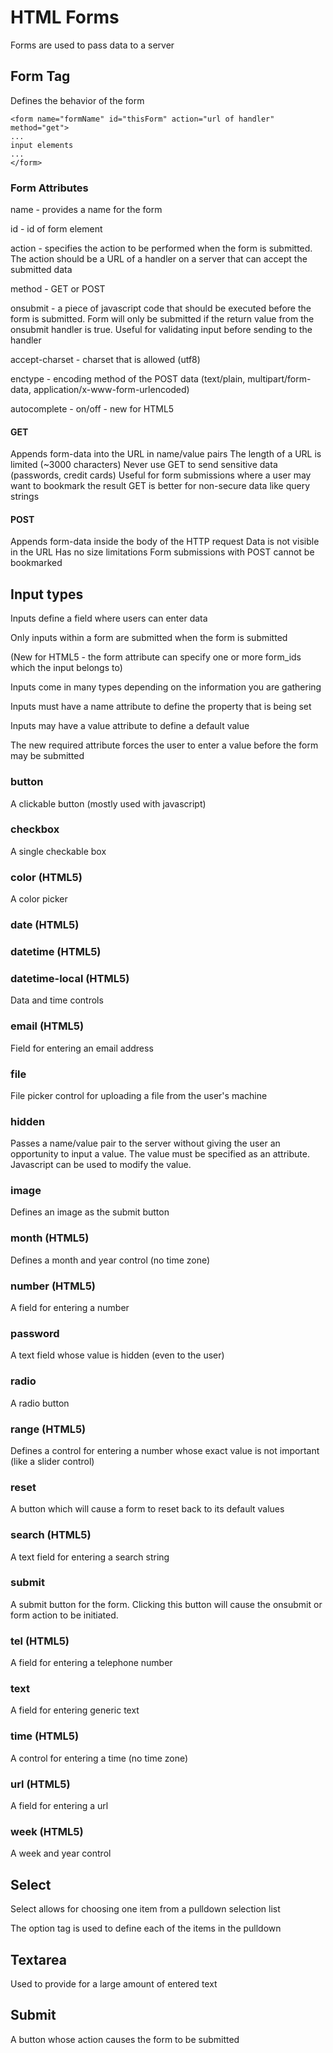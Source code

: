 # HTML Forms

Forms are used to pass data to a server

## Form Tag

Defines the behavior of the form

```
<form name="formName" id="thisForm" action="url of handler" method="get">
...
input elements
...
</form>
```

### Form Attributes

name   - provides a name for the form

id     - id of form element

action - specifies the action to be performed when the form is submitted. The 
         action should be a URL of a handler on a server that can accept the 
         submitted data
         
method - GET or POST

onsubmit - a piece of javascript code that should be executed before the 
           form is submitted. Form will only be submitted if the return value
           from the onsubmit handler is true. Useful for validating input 
           before sending to the handler
           
accept-charset - charset that is allowed (utf8)

enctype  - encoding method of the POST data (text/plain, multipart/form-data, 
           application/x-www-form-urlencoded)
           
autocomplete - on/off - new for HTML5

#### GET

Appends form-data into the URL in name/value pairs
The length of a URL is limited (~3000 characters)
Never use GET to send sensitive data (passwords, credit cards)
Useful for form submissions where a user may want to bookmark the result
GET is better for non-secure data like query strings

#### POST

Appends form-data inside the body of the HTTP request
Data is not visible in the URL
Has no size limitations
Form submissions with POST cannot be bookmarked

## Input types

Inputs define a field where users can enter data

Only inputs within a form are submitted when the form is submitted

(New for HTML5 - the form attribute can specify one or more form_ids which
the input belongs to)

Inputs come in many types depending on the information you are gathering

Inputs must have a name attribute to define the property that is being set

Inputs may have a value attribute to define a default value

The new required attribute forces the user to enter a value before the form may be submitted

### button

A clickable button (mostly used with javascript)

### checkbox

A single checkable box

### color (HTML5)

A color picker

### date (HTML5)
### datetime (HTML5)
### datetime-local (HTML5)

Data and time controls

### email (HTML5)

Field for entering an email address

### file

File picker control for uploading a file from the user's machine

### hidden

Passes a name/value pair to the server without giving the user an opportunity
to input a value. The value must be specified as an attribute. Javascript can
be used to modify the value.

### image

Defines an image as the submit button

### month (HTML5)

Defines a month and year control (no time zone)

### number (HTML5)

A field for entering a number

### password

A text field whose value is hidden (even to the user)

### radio

A radio button

### range (HTML5)

Defines a control for entering a number whose exact value is not important
(like a slider control)

### reset

A button which will cause a form to reset back to its default values

### search (HTML5)

A text field for entering a search string

### submit

A submit button for the form. Clicking this button will cause the onsubmit or
form action to be initiated.

### tel (HTML5)

A field for entering a telephone number

### text

A field for entering generic text

### time (HTML5)

A control for entering a time (no time zone)

### url (HTML5)

A field for entering a url

### week (HTML5)

A week and year control

## Select

Select allows for choosing one item from a pulldown selection list

The option tag is used to define each of the items in the pulldown

## Textarea

Used to provide for a large amount of entered text

## Submit

A button whose action causes the form to be submitted
